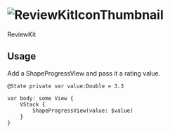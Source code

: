# ![ReviewKitIconThumbnail](https://github.com/ordinaryindustries/ReviewKit/assets/132616209/c67cae54-9885-4440-b092-c0957b8b90f0)
ReviewKit

## Usage
Add a ShapeProgressView and pass it a rating value.
```
@State private var value:Double = 3.3

var body: some View {
    VStack {
        ShapeProgressView(value: $value)
    }
}
```
